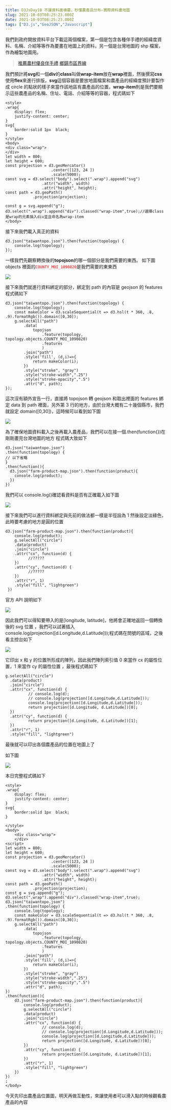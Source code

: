 ```yaml
---
title: D3JsDay18 不讓資料進墳墓，秒懂農產品分布—實際資料畫地圖
slug: 2021-10-03T08:25:23.000Z
date: 2021-10-03T08:25:23.000Z
tags: ["D3.js","GeoJSON","Javascript"]
---
```


我們到政府開放資料平台下載這兩個檔案，第一個是包含各種伴手禮的經緯度資料、名稱、介紹等等作為要畫在地圖上的資料，另一個是台灣地圖的 shp 檔案，作為繪製地圖用。

> [推薦農村優良伴手禮](https://data.gov.tw/dataset/24657) 
> [鄉鎮市區界線](https://data.gov.tw/dataset/7441)

我們預計將**svg**和一個**div**的**class**叫做**wrap-item**放在**wrap**裡面，然後撰寫**css**使用**flex**來進行排版，**svg**這個容器是要放地圖檔案和農產品的經緯度預計要製作成 circle 的點狀的樣子來當作該地區有農產品的位置，**wrap-item**則是我們要顯示這些農產品的名稱、住址、電話、介紹等等的容器，程式碼如下

```javascript{numberLines: true}
<style>
.wrap{
    display: flex;
    justify-content: center;
}
svg{
    border:solid 1px  black;
}
</style>
<body>
<div class="wrap">
</div>
let width = 800;
let height = 600;
const projection = d3.geoMercator()
                    .center([123, 24 ])
                    .scale(5000);
const svg = d3.select("body").select(".wrap").append("svg")
                .attr("width", width)
                .attr("height", height);
const path = d3.geoPath()
            .projection(projection);

const g = svg.append("g");
d3.select(".wrap").append("div").classed("wrap-item",true);//選擇class是wrap的元素插入div並且命名為wrap-item
</body>
```

接下來我們載入真正的資料

```javascript{numberLines: true}
d3.json("taiwantopo.json").then(function(topology) {
    console.log(topology);
});
```

一樣我們先觀察轉換後的**topojson**的哪一個部分是我們需要的東西。
如下圖 objects 裡面的<font color="red">`COUNTY_MOI_1090820`</font>是我們需要的東東西

![](https://filedn.eu/ll8NkasFkw1XVJBG2Fp9A1p/gatsby_image/ithome_2021/20211003_01.png)

接下來我們就進行資料綁定的部分，綁定到 path 的內容是 geojson 的 features
程式碼如下

```javascript{numberLines: true}
d3.json("taiwantopo.json").then(function(topology) {
    console.log(topology);
    const makeColor = d3.scaleSequential(t => d3.hsl(t * 360, .8, .9).formatRgb()).domain([0,30]);
    g.selectAll("path")
        .data(
            topojson
                .feature(topology, topology.objects.COUNTY_MOI_1090820)
                .features
                )
        .join("path")
        .style('fill', (d,i)=>{
            return makeColor(i);
        })
        .style("stroke", "gray")
        .style("stroke-width",".25")
        .style("stroke-opacity",".5")
        .attr("d", path);
});
```

這次沒有額外宣告一行，直接將 topojson 轉 geojson 和取出裡面的 features 綁定 data 到 path 裡面，另外第 3 行的地方，由於台灣大概有二十幾個縣市，我們就設定 domain([0,30])，這時候可以看到如下圖

![](https://filedn.eu/ll8NkasFkw1XVJBG2Fp9A1p/gatsby_image/ithome_2021/20211003_02.png)

為了確保地圖資料載入之後再載入農產品，我們可以在接一個.then(function{})在剛剛畫完台灣地圖的地方
程式碼大致如下

```javascript{numberLines: true}
d3.json("taiwantopo.json")
.then(function(topology) {
// 以下省略
}
.then(function(){
  d3.json("farm-product-map.json").then(function(product){
    console.log(product);
  })
})
```

我們可以 console.log()確認看資料是否有正確載入如下圖

![](https://filedn.eu/ll8NkasFkw1XVJBG2Fp9A1p/gatsby_image/ithome_2021/20211003_03.png)

接下來我們可以進行資料綁定與先前的做法都一樣是半徑設為 1 然後設定淡綠色，此時要考慮的地方是圓的位置

```javascript{numberLines: true}
d3.json("farm-product-map.json").then(function(product){
    console.log(product);
    g.selectAll("circle")
    .data(product)
    .join("circle")
    .attr("cx", function(d) {
          //?????
    })
    .attr("cy", function(d) {
          //?????
    })
    .attr("r", 1)
    .style("fill", "lightgreen")
 })
```

官方 API 說明如下

![](https://filedn.eu/ll8NkasFkw1XVJBG2Fp9A1p/gatsby_image/ithome_2021/20211003_04.png)

因此我們可以得知要帶入的是[longitude, latitude]，他將會正確地返回一個轉換後的 svg 位置
，我們可以試著插入 console.log(projection([d.Longitude,d.Latitude]));程式碼在問號的區域，之後看主控台如下

![](https://filedn.eu/ll8NkasFkw1XVJBG2Fp9A1p/gatsby_image/ithome_2021/20211003_05.png)

它印出 x 和 y 的位置所形成的陣列，因此我們陣列索引值 0 來當作 cx 的屬性位置，1 來當作 cy 的屬性位置
，最後程式碼如下

```javascript{numberLines: true}
g.selectAll("circle")
  .data(product)
  .join("circle")
  .attr("cx", function(d) {
          // console.log(d);
          // console.log(projection([d.Longitude,d.Latitude]));
          console.log(projection([d.Longitude,d.Latitude]));
          return projection([d.Longitude, d.Latitude])[0];
  })
  .attr("cy", function(d) {
          return projection([d.Longitude, d.Latitude])[1];
  })
  .attr("r", 1)
  .style("fill", "lightgreen")
```

最後就可以印出各個農產品的位置在地圖上了

如下圖

![](https://filedn.eu/ll8NkasFkw1XVJBG2Fp9A1p/gatsby_image/ithome_2021/20211003_06.png)

本日完整程式碼如下

```javascript{numberLines: true}
<style>
.wrap{
    display: flex;
    justify-content: center;
}
svg{
    border:solid 1px  black;
}

</style>
<body>
    <div class="wrap">
    </div>
<script>
let width = 800;
let height = 600;
const projection = d3.geoMercator()
                    .center([123, 24 ])
                    .scale(5000);
const svg = d3.select("body").select(".wrap").append("svg")
                .attr("width", width)
                .attr("height", height);
const path = d3.geoPath()
            .projection(projection);
const g = svg.append("g");
d3.select(".wrap").append("div").classed("wrap-item",true);
d3.json("taiwantopo.json")
.then(function(topology) {
    console.log(topology);
    const makeColor = d3.scaleSequential(t => d3.hsl(t * 360, .8, .9).formatRgb()).domain([0,30]);
    g.selectAll("path")
        .data(
            topojson
                .feature(topology, topology.objects.COUNTY_MOI_1090820)
                .features
                )
        .join("path")
        .style('fill', (d,i)=>{
            return makeColor(i);
        })
        .style("stroke", "gray")
        .style("stroke-width",".25")
        .style("stroke-opacity",".5")
        .attr("d", path);
})
.then(function(){
    d3.json("farm-product-map.json").then(function(product){
        console.log(product);
        g.selectAll("circle")
        .data(product)
        .join("circle")
        .attr("cx", function(d) {
                // console.log(d);
                // console.log(projection([d.Longitude,d.Latitude]));
                console.log(projection([d.Longitude,d.Latitude]));
                return projection([d.Longitude, d.Latitude])[0];
        })
        .attr("cy", function(d) {
                return projection([d.Longitude, d.Latitude])[1];
        })
        .attr("r", 1)
        .style("fill", "lightgreen")
    })
})
;
</body>
```

今天先印出農產品位置圖，明天再做互動性，來讓使用者可以滑入點的時候觀看農產品的內容

